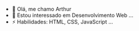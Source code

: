 - 👋 Olá, me chamo Arthur 
- 👀 Estou interessado em Desenvolvimento Web ...
- ⚡ Habilidades: HTML, CSS, JavaScript ...

<!---
arthurpessoasouto/arthurpessoasouto is a ✨ special ✨ repository because its `README.md` (this file) appears on your GitHub profile.
You can click the Preview link to take a look at your changes.
--->
